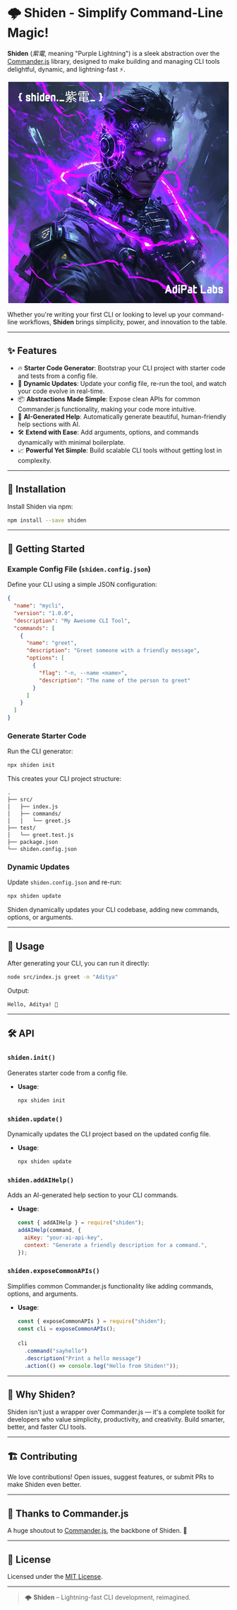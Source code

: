 # 🌩️ Shiden - Simplify Command-Line Magic!

**Shiden** (_紫電_, meaning "Purple Lightning") is a sleek abstraction over the [Commander.js](https://github.com/tj/commander.js) library, designed to make building and managing CLI tools delightful, dynamic, and lightning-fast ⚡.

<p align="center">
  <img src="https://raw.githubusercontent.com/AdiPat/shiden/refs/heads/main/assets/shiden_logo.png" />
</p>

Whether you're writing your first CLI or looking to level up your command-line workflows, **Shiden** brings simplicity, power, and innovation to the table.

---

## ✨ Features

- 🔥 **Starter Code Generator**: Bootstrap your CLI project with starter code and tests from a config file.
- 🚀 **Dynamic Updates**: Update your config file, re-run the tool, and watch your code evolve in real-time.
- 📦 **Abstractions Made Simple**: Expose clean APIs for common Commander.js functionality, making your code more intuitive.
- 🤖 **AI-Generated Help**: Automatically generate beautiful, human-friendly help sections with AI.
- 🛠️ **Extend with Ease**: Add arguments, options, and commands dynamically with minimal boilerplate.
- 📈 **Powerful Yet Simple**: Build scalable CLI tools without getting lost in complexity.

---

## 📄 Installation

Install Shiden via npm:

```bash
npm install --save shiden
```

---

## 🚀 Getting Started

### Example Config File (`shiden.config.json`)

Define your CLI using a simple JSON configuration:

```json
{
  "name": "mycli",
  "version": "1.0.0",
  "description": "My Awesome CLI Tool",
  "commands": [
    {
      "name": "greet",
      "description": "Greet someone with a friendly message",
      "options": [
        {
          "flag": "-n, --name <name>",
          "description": "The name of the person to greet"
        }
      ]
    }
  ]
}
```

### Generate Starter Code

Run the CLI generator:

```bash
npx shiden init
```

This creates your CLI project structure:

```
.
├── src/
│   ├── index.js
│   ├── commands/
│   │   └── greet.js
├── test/
│   └── greet.test.js
├── package.json
└── shiden.config.json
```

### Dynamic Updates

Update `shiden.config.json` and re-run:

```bash
npx shiden update
```

Shiden dynamically updates your CLI codebase, adding new commands, options, or arguments.

---

## 🔧 Usage

After generating your CLI, you can run it directly:

```bash
node src/index.js greet -n "Aditya"
```

Output:

```
Hello, Aditya! 👋
```

---

## 🛠️ API

### `shiden.init()`

Generates starter code from a config file.

- **Usage**:
  ```bash
  npx shiden init
  ```

### `shiden.update()`

Dynamically updates the CLI project based on the updated config file.

- **Usage**:
  ```bash
  npx shiden update
  ```

### `shiden.addAIHelp()`

Adds an AI-generated help section to your CLI commands.

- **Usage**:
  ```javascript
  const { addAIHelp } = require("shiden");
  addAIHelp(command, {
    aiKey: "your-ai-api-key",
    context: "Generate a friendly description for a command.",
  });
  ```

### `shiden.exposeCommonAPIs()`

Simplifies common Commander.js functionality like adding commands, options, and arguments.

- **Usage**:

  ```javascript
  const { exposeCommonAPIs } = require("shiden");
  const cli = exposeCommonAPIs();

  cli
    .command("sayhello")
    .description("Print a hello message")
    .action(() => console.log("Hello from Shiden!"));
  ```

---

## 🎯 Why Shiden?

Shiden isn't just a wrapper over Commander.js — it's a complete toolkit for developers who value simplicity, productivity, and creativity. Build smarter, better, and faster CLI tools.

---

## 🏗️ Contributing

We love contributions! Open issues, suggest features, or submit PRs to make Shiden even better.

---

## 💖 Thanks to Commander.js

A huge shoutout to [Commander.js](https://github.com/tj/commander.js), the backbone of Shiden. 🚀

---

## 📜 License

Licensed under the [MIT License](./LICENSE).

---

> 🌩️ **Shiden** – Lightning-fast CLI development, reimagined.
